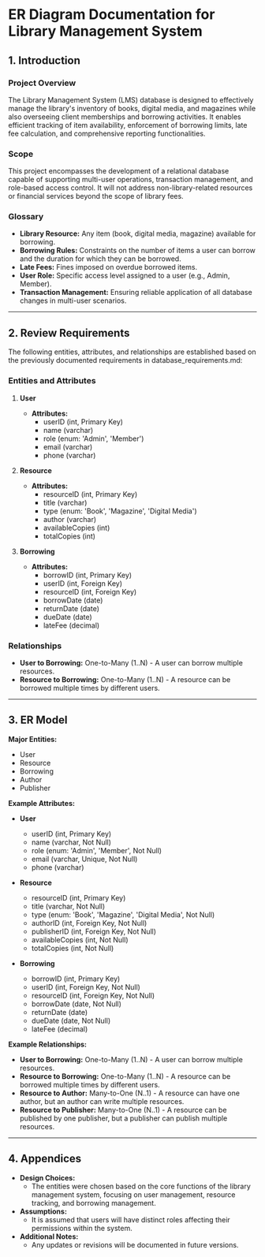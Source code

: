 # ER Diagram Documentation for Library Management System

## 1. Introduction

### Project Overview
The Library Management System (LMS) database is designed to effectively manage the library's inventory of books, digital media, and magazines while also overseeing client memberships and borrowing activities. It enables efficient tracking of item availability, enforcement of borrowing limits, late fee calculation, and comprehensive reporting functionalities.

### Scope
This project encompasses the development of a relational database capable of supporting multi-user operations, transaction management, and role-based access control. It will not address non-library-related resources or financial services beyond the scope of library fees.

### Glossary
- **Library Resource:** Any item (book, digital media, magazine) available for borrowing.
- **Borrowing Rules:** Constraints on the number of items a user can borrow and the duration for which they can be borrowed.
- **Late Fees:** Fines imposed on overdue borrowed items.
- **User Role:** Specific access level assigned to a user (e.g., Admin, Member).
- **Transaction Management:** Ensuring reliable application of all database changes in multi-user scenarios.

---

## 2. Review Requirements

The following entities, attributes, and relationships are established based on the previously documented requirements in database_requirements.md:

### Entities and Attributes
1. **User**
   - **Attributes:** 
     - userID (int, Primary Key)
     - name (varchar)
     - role (enum: 'Admin', 'Member')
     - email (varchar)
     - phone (varchar)
   
2. **Resource**
   - **Attributes:** 
     - resourceID (int, Primary Key)
     - title (varchar)
     - type (enum: 'Book', 'Magazine', 'Digital Media')
     - author (varchar)
     - availableCopies (int)
     - totalCopies (int)
   
3. **Borrowing**
   - **Attributes:** 
     - borrowID (int, Primary Key)
     - userID (int, Foreign Key)
     - resourceID (int, Foreign Key)
     - borrowDate (date)
     - returnDate (date)
     - dueDate (date)
     - lateFee (decimal)

### Relationships
- **User to Borrowing:** One-to-Many (1..N) - A user can borrow multiple resources.
- **Resource to Borrowing:** One-to-Many (1..N) - A resource can be borrowed multiple times by different users.

---

## 3. ER Model

**Major Entities:**
- User
- Resource
- Borrowing
- Author
- Publisher

**Example Attributes:**
- **User**
  - userID (int, Primary Key)
  - name (varchar, Not Null)
  - role (enum: 'Admin', 'Member', Not Null)
  - email (varchar, Unique, Not Null)
  - phone (varchar)

- **Resource**
  - resourceID (int, Primary Key)
  - title (varchar, Not Null)
  - type (enum: 'Book', 'Magazine', 'Digital Media', Not Null)
  - authorID (int, Foreign Key, Not Null)
  - publisherID (int, Foreign Key, Not Null)
  - availableCopies (int, Not Null)
  - totalCopies (int, Not Null)

- **Borrowing**
  - borrowID (int, Primary Key)
  - userID (int, Foreign Key, Not Null)
  - resourceID (int, Foreign Key, Not Null)
  - borrowDate (date, Not Null)
  - returnDate (date)
  - dueDate (date, Not Null)
  - lateFee (decimal)


**Example Relationships:**
- **User to Borrowing:** One-to-Many (1..N) - A user can borrow multiple resources.
- **Resource to Borrowing:** One-to-Many (1..N) - A resource can be borrowed multiple times by different users.
- **Resource to Author:** Many-to-One (N..1) - A resource can have one author, but an author can write multiple resources.
- **Resource to Publisher:** Many-to-One (N..1) - A resource can be published by one publisher, but a publisher can publish multiple resources.

---

## 4. Appendices

- **Design Choices:** 
  - The entities were chosen based on the core functions of the library management system, focusing on user management, resource tracking, and borrowing management.
- **Assumptions:** 
  - It is assumed that users will have distinct roles affecting their permissions within the system.
- **Additional Notes:** 
  - Any updates or revisions will be documented in future versions.


